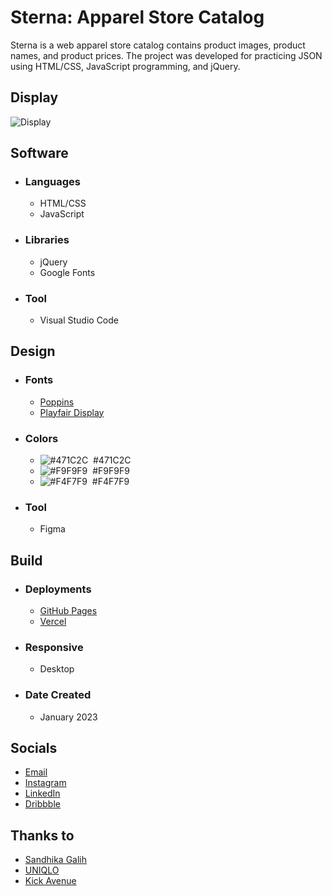 # Sterna: Apparel Store Catalog
Sterna is a web apparel store catalog contains product images, product names, and product prices. The project was developed for practicing JSON using HTML/CSS, JavaScript programming, and jQuery.

## Display
![Display](https://luqmanherifa.site/img/imgsterna.png)

## Software
- ### Languages
  - HTML/CSS
  - JavaScript

- ### Libraries
  - jQuery
  - Google Fonts
  
- ### Tool
  - Visual Studio Code

## Design
- ### Fonts
  - [Poppins](https://fonts.google.com/specimen/Poppins)
  - [Playfair Display](https://fonts.google.com/specimen/Playfair+Display)

- ### Colors
  - ![#471C2C](https://placehold.co/20x20/471C2C/471C2C.png)  #471C2C
  - ![#F9F9F9](https://placehold.co/20x20/F9F9F9/F9F9F9.png)  #F9F9F9
  - ![#F4F7F9](https://placehold.co/20x20/F4F7F9/F4F7F9.png)  #F4F7F9
  
- ### Tool
  - Figma

## Build
- ### Deployments
  - [GitHub Pages](https://luqmanherifa.github.io/sterna-apparel-store-catalog)
  - [Vercel](https://sterna-luqmanherifa.vercel.app)

- ### Responsive
  - Desktop

- ### Date Created
  - January 2023

## Socials
  - [Email](mailto:luqmanherifa@gmail.com)
  - [Instagram](https://www.instagram.com/luqmanherifa)
  - [LinkedIn](https://www.linkedin.com/in/luqmanherifa)
  - [Dribbble](https://dribbble.com/luqmanherifa)

## Thanks to
  - [Sandhika Galih](https://www.youtube.com/@sandhikagalihWPU)
  - [UNIQLO](https://www.uniqlo.com/)
  - [Kick Avenue](https://www.kickavenue.com/)
